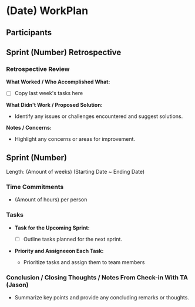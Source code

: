 # (Date) WorkPlan

## Participants

## Sprint (Number) Retrospective

### Retrospective Review

**What Worked / Who Accomplished What:**

- [ ] Copy last week's tasks here

**What Didn't Work / Proposed Solution:**

- Identify any issues or challenges encountered and suggest solutions.

**Notes / Concerns:**

- Highlight any concerns or areas for improvement.

## Sprint (Number)

Length: (Amount of weeks) (Starting Date ~ Ending Date)

### Time Commitments

- (Amount of hours) per person

### Tasks

- **Task for the Upcoming Sprint:**

  - [ ] Outline tasks planned for the next sprint.

- **Priority and Assigneeon Each Task:**

  - Prioritize tasks and assign them to team members

### Conclusion / Closing Thoughts / Notes From Check-in With TA (Jason)

- Summarize key points and provide any concluding remarks or thoughts.
